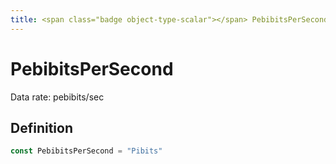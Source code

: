```yaml
---
title: <span class="badge object-type-scalar"></span> PebibitsPerSecond
---
```

# <span class="badge object-type-scalar"></span> PebibitsPerSecond

Data rate: pebibits/sec

## Definition

```go
const PebibitsPerSecond = "Pibits"
```
